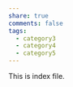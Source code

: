 ```yaml
---
share: true
comments: false
tags:
  - category3
  - category4
  - category5
---
```



This is index file.